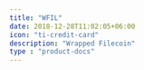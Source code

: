 ```yaml
---
title: "WFIL"
date: 2018-12-28T11:02:05+06:00
icon: "ti-credit-card"
description: "Wrapped Filecoin"
type : "product-docs"
---
```


